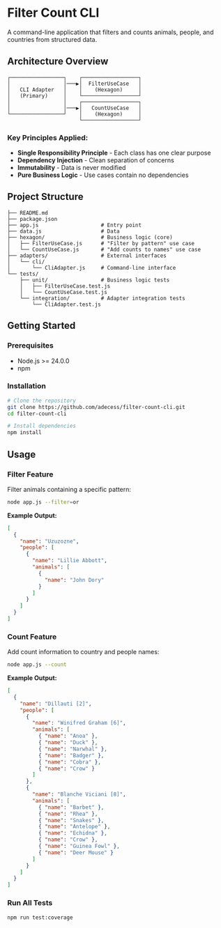 # Filter Count CLI

A command-line application that filters and counts animals, people, and countries from structured data.

## Architecture Overview

```
┌─────────────────┐    ┌──────────────────┐
│                 │───▶│  FilterUseCase   │
│   CLI Adapter   │    │    (Hexagon)     │
│   (Primary)     │    └──────────────────┘
│                 │    ┌──────────────────┐
│                 │───▶│   CountUseCase   │
└─────────────────┘    │    (Hexagon)     │
                       └──────────────────┘
```

### Key Principles Applied:

- **Single Responsibility Principle** - Each class has one clear purpose
- **Dependency Injection** - Clean separation of concerns
- **Immutability** - Data is never modified
- **Pure Business Logic** - Use cases contain no dependencies

## Project Structure

```
├── README.md
├── package.json
├── app.js                    # Entry point
├── data.js                   # Data
├── hexagon/                  # Business logic (core)
│   ├── FilterUseCase.js      # "Filter by pattern" use case
│   └── CountUseCase.js       # "Add counts to names" use case
├── adapters/                 # External interfaces
│   └── cli/
│       └── CliAdapter.js     # Command-line interface
└── tests/
    ├── unit/                 # Business logic tests
    │   ├── FilterUseCase.test.js
    │   └── CountUseCase.test.js
    └── integration/          # Adapter integration tests
        └── CliAdapter.test.js
```

## Getting Started

### Prerequisites

- Node.js >= 24.0.0
- npm

### Installation

```bash
# Clone the repository
git clone https://github.com/adecess/filter-count-cli.git
cd filter-count-cli

# Install dependencies
npm install
```

## Usage

### Filter Feature

Filter animals containing a specific pattern:

```bash
node app.js --filter=or
```

**Example Output:**

```json
[
  {
    "name": "Uzuzozne",
    "people": [
      {
        "name": "Lillie Abbott",
        "animals": [
          {
            "name": "John Dory"
          }
        ]
      }
    ]
  }
]
```

### Count Feature

Add count information to country and people names:

```bash
node app.js --count
```

**Example Output:**

```json
[
  {
    "name": "Dillauti [2]",
    "people": [
      {
        "name": "Winifred Graham [6]",
        "animals": [
          { "name": "Anoa" },
          { "name": "Duck" },
          { "name": "Narwhal" },
          { "name": "Badger" },
          { "name": "Cobra" },
          { "name": "Crow" }
        ]
      },
      {
        "name": "Blanche Viciani [8]",
        "animals": [
          { "name": "Barbet" },
          { "name": "Rhea" },
          { "name": "Snakes" },
          { "name": "Antelope" },
          { "name": "Echidna" },
          { "name": "Crow" },
          { "name": "Guinea Fowl" },
          { "name": "Deer Mouse" }
        ]
      }
    ]
  }
]
```

### Run All Tests

```bash
npm run test:coverage
```
